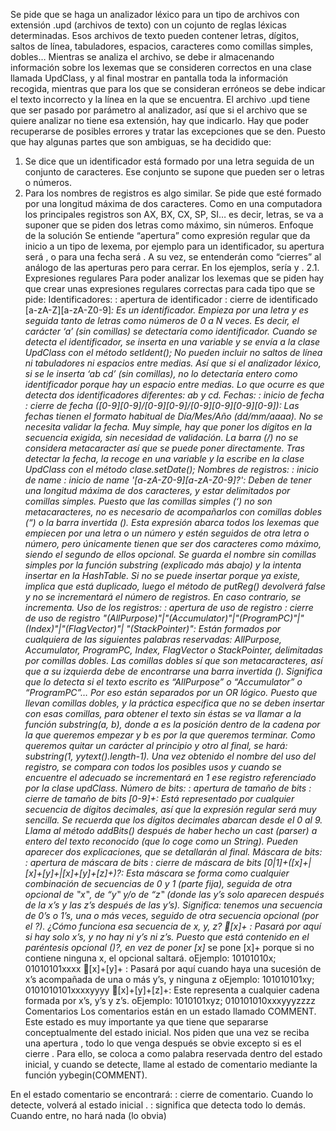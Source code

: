 Se pide que se haga un analizador léxico para un tipo de archivos con extensión .upd (archivos de texto) con un cojunto de reglas léxicas determinadas. Esos archivos de texto pueden contener letras, dígitos, saltos de línea, tabuladores, espacios, caracteres como comillas simples, dobles… 
Mientras se analiza el archivo, se debe ir almacenando información sobre los lexemas que se consideren correctos en una clase llamada UpdClass, y al final mostrar en pantalla toda la información recogida, mientras que para los que se consideran erróneos se debe indicar el texto incorrecto y la línea en la que se encuentra.
El archivo .upd tiene que ser pasado por parámetro al analizador, así que si el archivo que se quiere analizar no tiene esa extensión, hay que indicarlo. Hay que poder recuperarse de posibles errores y tratar las excepciones que se den.
Puesto que hay algunas partes que son ambiguas, se ha decidido que:
1. Se dice que un identificador está formado por una letra seguida de un conjunto de caracteres. Ese conjunto se supone que pueden ser o letras o números.
2. Para los nombres de registros es algo similar. Se pide que esté formado por una longitud máxima de dos caracteres. Como en una computadora los principales registros son AX, BX, CX, SP, SI… es decir, letras, se va a suponer que se piden dos letras como máximo, sin números.
Enfoque de la solución
Se entiende “apertura” como expresión regular que da inicio a un tipo de lexema, por ejemplo para un identificador, su apertura será <ident>, o para una fecha será <date>.
A su vez, se entenderán como “cierres” al análogo de las aperturas pero para cerrar. En los ejemplos, sería </ident> y </date>. 
2.1. Expresiones regulares
Para poder analizar los lexemas que se piden hay que crear unas expresiones regulares correctas para cada tipo que se pide:
Identificadores: 
<ident>: apertura de identificador
</ident>: cierre de identificado
[a-zA-Z][a-zA-Z0-9]*: Es un identificador. Empieza por una letra y es seguida tanto de letras como números de 0 a N veces. Es decir, el carácter ‘a’ (sin comillas) se detectaría como identificador.
Cuando se detecta el identificador, se inserta en una variable y se envía a la clase UpdClass con el método setIdent();
No pueden incluir no saltos de línea ni tabuladores ni espacios entre medias. Así que si el analizador léxico, si se le inserta ‘ab cd’ (sin comillas), no lo detectaría entero como identificador porque hay un espacio entre medias. Lo que ocurre es que detecta dos identificadores diferentes: ab y cd.
Fechas: 
<date>: inicio de fecha
</date>: cierre de fecha
([0-9][0-9]/[0-9][0-9]/[0-9][0-9][0-9][0-9]): Las fechas tienen el formato habitual de Día/Mes/Año (dd/mm/aaaa). No se necesita validar la fecha. 
Muy simple, hay que poner los dígitos en la secuencia exigida, sin necesidad de validación. La barra (/) no se considera metacaracter así que se puede poner directamente.
Tras detectar la fecha, la recoge en una variable y la escribe en la clase UpdClass con el método clase.setDate();
Nombres de registros: 
<name>: inicio de name
</name>: inicio de name
'[a-zA-Z0-9][a-zA-Z0-9]?': Deben de tener una longitud máxima de dos caracteres, y estar delimitados por comillas simples.
Puesto que las comillas simples (‘) no son metacaracteres, no es necesario de acompañarlos con comillas dobles (“) o la barra invertida (\). Esta expresión abarca todos los lexemas que empiecen por una letra o un número y estén seguidos de otra letra o número, pero únicamente tienen que ser dos caracteres como máximo, siendo el segundo de ellos opcional.
Se guarda el nombre sin comillas simples por la función substring (explicado más abajo) y la intenta insertar en la HashTable. Si no se puede insertar porque ya existe, implica que está duplicado, luego el método de putReg() devolverá false y no se incrementará el número de registros. En caso contrario, se incrementa.
Uso de los registros: 
<use>: apertura de uso de registro
</use>: cierre de uso de registro
\"(AllPurpose)\"|\"(Accumulator)\"|\"(ProgramPC)\"|\"(Index)\"|\"(FlagVector)\"|
\"(StackPointer)\": Están formados por cualquiera de las siguientes palabras reservadas: AllPurpose, Accumulator, ProgramPC, Index, FlagVector o StackPointer, delimitadas por comillas dobles.
Las comillas dobles sí que son metacaracteres, así que a su izquierda debe de encontrarse una barra invertida (\).
Significa que lo detecta si el texto escrito es “AllPurpose” o “Accumulator” o “ProgramPC”… Por eso están separados por un OR lógico.
Puesto que llevan comillas dobles, y la práctica especifica que no se deben insertar con esas comillas, para obtener el texto sin éstas se va llamar a la función substring(a, b), donde a es la posición dentro de la cadena por la que queremos empezar y b es por la que queremos terminar. Como queremos quitar un carácter al principio y otro al final, se hará:
substring(1, yytext().length-1).
Una vez obtenido el nombre del uso del registro, se compara con todos los posibles usos y cuando se encuentre el adecuado se incrementará en 1 ese registro referenciado por la clase updClass.
Número de bits: 
<bitSize>: apertura de tamaño de bits
</bitSize>: cierre de tamaño de bits
[0-9]+: Está representado por cualquier secuencia de dígitos decimales, así que la expresión regular será muy sencilla. Se recuerda que los dígitos decimales abarcan desde el 0 al 9. 
Llama al método addBits() después de haber hecho un cast (parser) a entero del texto reconocido (que lo coge como un String). Pueden aparecer dos explicaciones, que se detallarán al final.
Máscara de bits: 
<insBitCode>: apertura de máscara de bits
</insBitCode>: cierre de máscara de bits
[0|1]+([x]+|[x]+[y]+|[x]+[y]+[z]+)?: Esta máscara se forma como cualquier combinación de secuencias de 0 y 1 (parte fija), seguida de otra opcional de ‟x‟, de “y‟ y/o de “z‟ (donde las y’s solo aparecen después de la x’s y las z’s después de las y’s). 
Significa: tenemos una secuencia de 0’s o 1’s, una o más veces, seguido de otra secuencia opcional (por el ?). ¿Cómo funciona esa secuencia de x, y, z?
[x]+ : Pasará por aquí si hay solo x’s, y no hay ni y’s ni z’s. Puesto que está contenido en el paréntesis opcional ()?, en vez de poner [x]* se pone [x]+ porque si no contiene ninguna x, el opcional saltará. 
oEjemplo: 10101010x;  01010101xxxx
[x]+[y]+ : Pasará por aquí cuando haya una sucesión de x’s acompañada de una o más y’s, y ninguna z
oEjemplo: 101010101xy; 0101010101xxxxyyyy
[x]+[y]+[z]+: Este representa a cualquier cadena formada por x’s, y’s y z’s.
oEjemplo: 1010101xyz;  010101010xxxyyyzzzz
Comentarios
Los comentarios están en un estado llamado COMMENT. Este estado es muy importante ya que tiene que separarse conceptualmente del estado inicial.
Nos piden que una vez se reciba una apertura <comment>, todo lo que venga después se obvie excepto si es el cierre </comment>. Para ello, se coloca a <comment> como palabra reservada dentro del estado inicial, y cuando se detecte, llame al estado de comentario mediante la función yybegin(COMMENT).

En el estado comentario se encontrará:
</comment>: cierre de comentario. Cuando lo detecte, volverá al estado inicial
.  : significa que detecta todo lo demás. Cuando entre, no hará nada (lo obvia)
